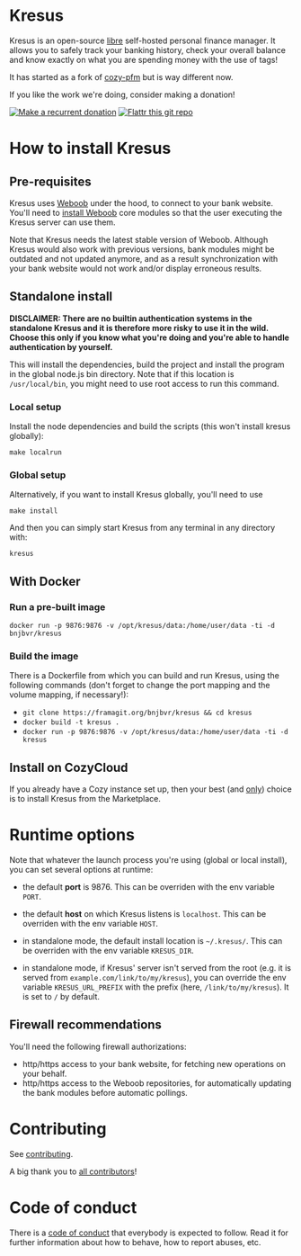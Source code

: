 # Kresus

Kresus is an open-source [libre](LICENSE) self-hosted personal finance manager.
It allows you to safely track your banking history, check your overall balance
and know exactly on what you are spending money with the use of tags!

It has started as a fork of [cozy-pfm](https://github.com/seeker89/cozy-pfm)
but is way different now.

If you like the work we're doing, consider making a donation!

[![Make a recurrent donation](https://liberapay.com/assets/widgets/donate.svg)](https://liberapay.com/bnjbvr/donate)
[![Flattr this git repo](http://api.flattr.com/button/flattr-badge-large.png)](https://flattr.com/submit/auto?user_id=bnj&url=https://github.com/bnjbvr/kresus&title=Kresus&language=&tags=github&category=software)

# How to install Kresus

## Pre-requisites

Kresus uses [Weboob](http://weboob.org/) under the hood, to connect to your
bank website. You'll need to [install Weboob](http://weboob.org/install) core
modules so that the user executing the Kresus server can use them.

Note that Kresus needs the latest stable version of Weboob. Although Kresus
would also work with previous versions, bank modules might be outdated and not
updated anymore, and as a result synchronization with your bank website would
not work and/or display erroneous results.

## Standalone install

**DISCLAIMER: There are no builtin authentication systems in the standalone
Kresus and it is therefore more risky to use it in the wild. Choose this only
if you know what you're doing and you're able to handle authentication by
yourself.**

This will install the dependencies, build the project and install the program
in the global node.js bin directory. Note that if this location is
`/usr/local/bin`, you might need to use root access to run this command.

### Local setup

Install the node dependencies and build the scripts (this won't install
kresus globally):

    make localrun

### Global setup

Alternatively, if you want to install Kresus globally, you'll need to use

    make install

And then you can simply start Kresus from any terminal in any directory with:

    kresus

## With Docker

### Run a pre-built image

```
docker run -p 9876:9876 -v /opt/kresus/data:/home/user/data -ti -d bnjbvr/kresus
```

### Build the image
There is a Dockerfile from which you can build and run Kresus, using the
following commands (don't forget to change the port mapping and the volume
mapping, if necessary!):

- `git clone https://framagit.org/bnjbvr/kresus && cd kresus`
- `docker build -t kresus .`
- `docker run -p 9876:9876 -v /opt/kresus/data:/home/user/data -ti -d kresus`

## Install on CozyCloud

If you already have a Cozy instance set up, then your best (and
[only](https://github.com/cozy/cozy-home/issues/789)) choice is to install
Kresus from the Marketplace.

# Runtime options

Note that whatever the launch process you're using (global or local install),
you can set several options at runtime:

- the default **port** is 9876. This can be overriden with the env variable
  `PORT`.

- the default **host** on which Kresus listens is `localhost`. This can be
  overriden with the env variable `HOST`.

- in standalone mode, the default install location is `~/.kresus/`. This can be
  overriden with the env variable `KRESUS_DIR`.

- in standalone mode, if Kresus' server isn't served from the root (e.g. it is
  served from `example.com/link/to/my/kresus`), you can override the env
  variable `KRESUS_URL_PREFIX` with the prefix (here, `/link/to/my/kresus`). It
  is set to `/` by default.

## Firewall recommendations

You'll need the following firewall authorizations:

- http/https access to your bank website, for fetching new operations on your
  behalf.
- http/https access to the Weboob repositories, for automatically updating the
  bank modules before automatic pollings.

# Contributing

See [contributing](CONTRIBUTING.md).

A big thank you to [all contributors](https://framagit.org/bnjbvr/kresus/graphs/master)!

# Code of conduct

There is a [code of conduct](CodeOfConduct.md) that everybody is expected to
follow. Read it for further information about how to behave, how to report
abuses, etc.
